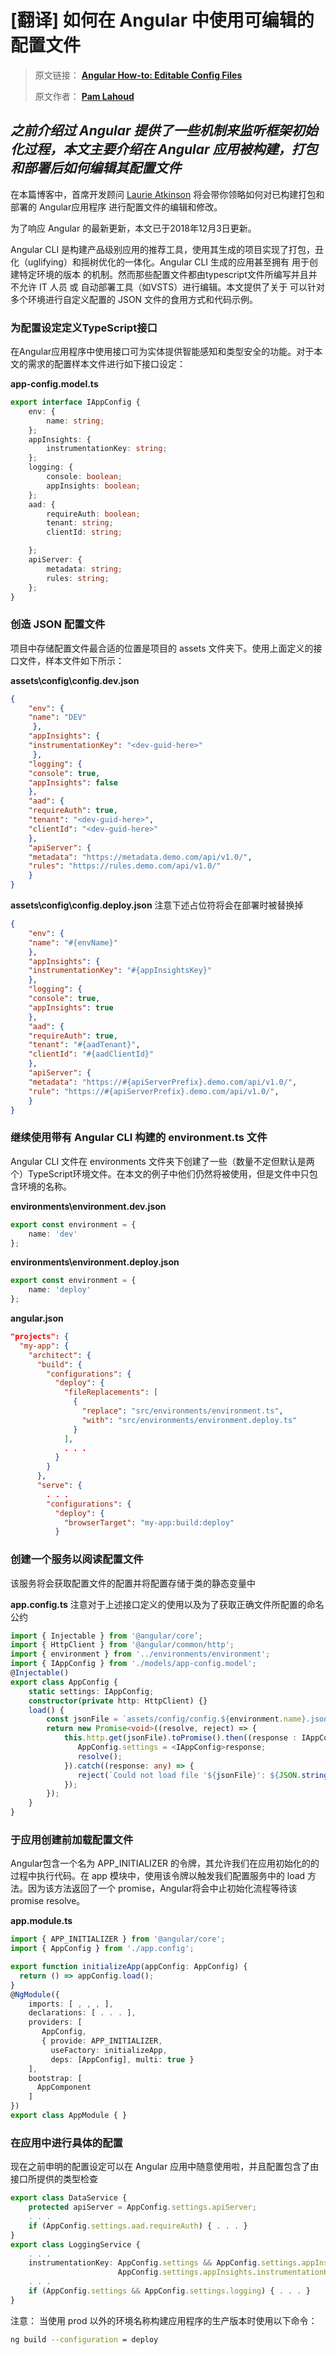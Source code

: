 # [翻译] 如何在 Angular 中使用可编辑的配置文件

> 原文链接： **[Angular How-to: Editable Config Files](https://blogs.msdn.microsoft.com/premier_developer/2018/03/01/angular-how-to-editable-config-files/)**
>
> 原文作者： **[Pam Lahoud](https://social.msdn.microsoft.com/profile/Pam+Lahoud)**

## _之前介绍过 Angular 提供了一些机制来监听框架初始化过程，本文主要介绍在 Angular 应用被构建，打包和部署后如何编辑其配置文件_

在本篇博客中，首席开发顾问 [Laurie Atkinson](https://www.linkedin.com/in/atkinsonlaurie/) 将会带你领略如何对已构建打包和部署的 Angular应用程序 进行配置文件的编辑和修改。

为了响应 Angular 的最新更新，本文已于2018年12月3日更新。

Angular CLI 是构建产品级别应用的推荐工具，使用其生成的项目实现了打包，丑化（uglifying）和摇树优化的一体化。Angular CLI 生成的应用甚至拥有 用于创建特定环境的版本 的机制。然而那些配置文件都由typescript文件所编写并且并不允许 IT 人员 或 自动部署工具（如VSTS）进行编辑。本文提供了关于 可以针对多个环境进行自定义配置的 JSON 文件的食用方式和代码示例。

### 为配置设定定义TypeScript接口

在Angular应用程序中使用接口可为实体提供智能感知和类型安全的功能。对于本文的需求的配置样本文件进行如下接口设定：

**app-config.model.ts**

```ts
export interface IAppConfig {
    env: {
        name: string;
    };
    appInsights: {
        instrumentationKey: string;
    };
    logging: {
        console: boolean;
        appInsights: boolean;
    };
    aad: {
        requireAuth: boolean;
        tenant: string;
        clientId: string;

    };
    apiServer: {
        metadata: string;
        rules: string;
    };
}
```

### 创造 JSON 配置文件

项目中存储配置文件最合适的位置是项目的 assets 文件夹下。使用上面定义的接口文件，样本文件如下所示：

**assets\config\config.dev.json**

```json
{
    "env": {
    "name": "DEV"
     },
    "appInsights": {
    "instrumentationKey": "<dev-guid-here>"
     },
    "logging": {
    "console": true,
    "appInsights": false
    },
    "aad": {
    "requireAuth": true,
    "tenant": "<dev-guid-here>",
    "clientId": "<dev-guid-here>"
    },
    "apiServer": {
    "metadata": "https://metadata.demo.com/api/v1.0/",
    "rules": "https://rules.demo.com/api/v1.0/"
    }
}
```

**assets\config\config.deploy.json** 注意下述占位符将会在部署时被替换掉

```json
{
    "env": {
    "name": "#{envName}"
    },
    "appInsights": {
    "instrumentationKey": "#{appInsightsKey}"
    },
    "logging": {
    "console": true,
    "appInsights": true
    },
    "aad": {
    "requireAuth": true,
    "tenant": "#{aadTenant}",
    "clientId": "#{aadClientId}"
    },
    "apiServer": {
    "metadata": "https://#{apiServerPrefix}.demo.com/api/v1.0/",
    "rule": "https://#{apiServerPrefix}.demo.com/api/v1.0/",
    }
}
```

### 继续使用带有 Angular CLI 构建的 environment.ts 文件

Angular CLI 文件在 environments 文件夹下创建了一些（数量不定但默认是两个）TypeScript环境文件。在本文的例子中他们仍然将被使用，但是文件中只包含环境的名称。

**environments\environment.dev.json**

```ts
export const environment = {
    name: 'dev'
};
```

**environments\environment.deploy.json**

```ts
export const environment = {
    name: 'deploy'
};
```

**angular.json**

```json
"projects": {
  "my-app": {
    "architect": {
      "build": {
        "configurations": {
          "deploy": {
            "fileReplacements": [
              {
                "replace": "src/environments/environment.ts",
                "with": "src/environments/environment.deploy.ts"
              }
            ],
            . . .
          }
        }
      },
      "serve": {
        . . .
        "configurations": {
          "deploy": {
            "browserTarget": "my-app:build:deploy"
          }
```

### 创建一个服务以阅读配置文件

该服务将会获取配置文件的配置并将配置存储于类的静态变量中

**app.config.ts** 注意对于上述接口定义的使用以及为了获取正确文件所配置的命名公约

```ts
import { Injectable } from '@angular/core’;
import { HttpClient } from '@angular/common/http';
import { environment } from '../environments/environment';
import { IAppConfig } from './models/app-config.model';
@Injectable()
export class AppConfig {
    static settings: IAppConfig;
    constructor(private http: HttpClient) {}
    load() {
        const jsonFile = `assets/config/config.${environment.name}.json`;
        return new Promise<void>((resolve, reject) => {
            this.http.get(jsonFile).toPromise().then((response : IAppConfig) => {
               AppConfig.settings = <IAppConfig>response;
               resolve();
            }).catch((response: any) => {
               reject(`Could not load file '${jsonFile}': ${JSON.stringify(response)}`);
            });
        });
    }
}
```

### 于应用创建前加载配置文件

Angular包含一个名为 APP_INITIALIZER 的令牌，其允许我们在应用初始化的的过程中执行代码。在 app 模块中，使用该令牌以触发我们配置服务中的 load 方法。因为该方法返回了一个 promise，Angular将会中止初始化流程等待该 promise resolve。

**app.module.ts**

```ts
import { APP_INITIALIZER } from '@angular/core';
import { AppConfig } from './app.config';

export function initializeApp(appConfig: AppConfig) {
  return () => appConfig.load();
}
@NgModule({
    imports: [ , , , ],
    declarations: [ . . . ],
    providers: [
       AppConfig,
       { provide: APP_INITIALIZER,
         useFactory: initializeApp,
         deps: [AppConfig], multi: true }
    ],
    bootstrap: [
      AppComponent
    ]
})
export class AppModule { }
```

### 在应用中进行具体的配置

现在之前申明的配置设定可以在 Angular 应用中随意使用啦，并且配置包含了由接口所提供的类型检查

```ts
export class DataService {
    protected apiServer = AppConfig.settings.apiServer;
    . . .
    if (AppConfig.settings.aad.requireAuth) { . . . }
}
export class LoggingService {
    . . .
    instrumentationKey: AppConfig.settings && AppConfig.settings.appInsights ?
                        AppConfig.settings.appInsights.instrumentationKey : ''
    . . .
    if (AppConfig.settings && AppConfig.settings.logging) { . . . }
}
```

注意： 当使用 prod 以外的环境名称构建应用程序的生产版本时使用以下命令：

```bash
ng build --configuration = deploy
```